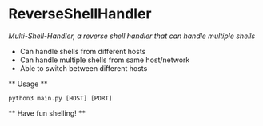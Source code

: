 # ReverseShellHandler
*Multi-Shell-Handler, a reverse shell handler that can handle multiple shells*

* Can handle shells from different hosts
* Can handle multiple shells from same host/network
* Able to switch between different hosts

** Usage **

```python3 main.py [HOST] [PORT]```

** Have fun shelling! **

